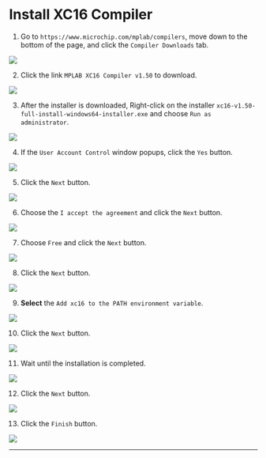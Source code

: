 # Install XC16 Compiler

1. Go to `https://www.microchip.com/mplab/compilers`, move down to the bottom of the page, and click the `Compiler Downloads` tab.

![](images/01_tab.png)

2. Click the link `MPLAB XC16 Compiler v1.50` to download.

![](images/02_xc16.png)

3. After the installer is downloaded, Right-click on the installer `xc16-v1.50-full-install-windows64-installer.exe` and choose `Run as administrator`.

![](images/03_run.png)

4. If the `User Account Control` window popups, click the `Yes` button.

![](images/04_uac.png)

5. Click the `Next` button.

![](images/05_setup.png)

6. Choose the `I accept the agreement` and click the `Next` button.

![](images/06_accept.png)

7. Choose `Free` and click the `Next` button.

![](images/07_free.png)

8. Click the `Next` button.

![](images/08_dir.png)

9. **Select** the `Add xc16 to the PATH environment variable`.

![](images/09_path.png)

10. Click the `Next` button.

![](images/10_install.png)

11. Wait until the installation is completed.

![](images/11_installing.png)

12. Click the `Next` button.

![](images/12_hostid.png)

13. Click the `Finish` button.

![](images/13_finish.png)

---

